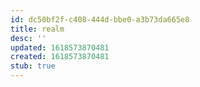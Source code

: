 ```yaml
---
id: dc50bf2f-c408-444d-bbe0-a3b73da665e8
title: realm
desc: ''
updated: 1618573870481
created: 1618573870481
stub: true
---
```


